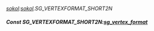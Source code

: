 _[sokol](../../modules/sokol/sokol-module.md):[sokol](../../modules/sokol/sokol-module.md).SG\_VERTEXFORMAT\_SHORT2N_
##### Const SG\_VERTEXFORMAT\_SHORT2N:[sg_vertex_format](../../modules/sokol/sokol-sg_vertex_format.md)
